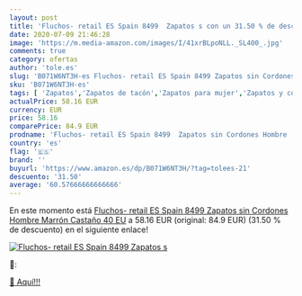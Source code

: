 ```yaml
---
layout: post
title: 'Fluchos- retail ES Spain 8499  Zapatos s con un 31.50 % de descuento'
date: 2020-07-09 21:46:28
image: 'https://m.media-amazon.com/images/I/41xrBLpoNLL._SL400_.jpg'
comments: true
category: ofertas
author: 'tole.es'
slug: 'B071W6NT3H-es Fluchos- retail ES Spain 8499 Zapatos sin Cordones Hombre...'
sku: 'B071W6NT3H-es'
tags: [ 'Zapatos','Zapatos de tacón','Zapatos para mujer','Zapatos y complementos','zapatos', ]
actualPrice: 58.16 EUR
currency: EUR
price: 58.16
comparePrice: 84.9 EUR
prodname: 'Fluchos- retail ES Spain 8499  Zapatos sin Cordones Hombre  Marrón  Castaño   40 EU'
country: 'es'
flag: '🇪🇸'
brand: ''
buyurl: 'https://www.amazon.es/dp/B071W6NT3H/?tag=tolees-21'
descuento: '31.50'
average: '60.57666666666666'
---
```


En este momento está [Fluchos- retail ES Spain 8499  Zapatos sin Cordones Hombre  Marrón  Castaño   40 EU](https://www.amazon.es/dp/B071W6NT3H/?tag=tolees-21) a 58.16 EUR (original: 84.9 EUR) (31.50 %  de descuento) en el siguiente enlace!

[![Fluchos- retail ES Spain 8499  Zapatos s](https://m.media-amazon.com/images/I/41xrBLpoNLL._SL400_.jpg)](https://www.amazon.es/dp/B071W6NT3H/?tag=tolees-21)

🔎:


[🛒 Aquí!!!](https://www.amazon.es/dp/B071W6NT3H/?tag=tolees-21)

